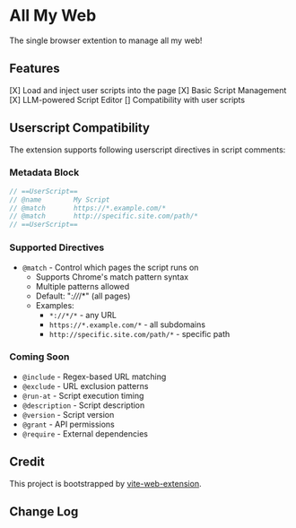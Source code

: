 # All My Web

The single browser extention to manage all my web!

## Features

[X] Load and inject user scripts into the page
[X] Basic Script Management
[X] LLM-powered Script Editor
[] Compatibility with user scripts

## Userscript Compatibility

The extension supports following userscript directives in script comments:

### Metadata Block
```javascript
// ==UserScript==
// @name        My Script
// @match       https://*.example.com/*
// @match       http://specific.site.com/path/*
// ==UserScript==
```

### Supported Directives
- `@match` - Control which pages the script runs on
  - Supports Chrome's match pattern syntax
  - Multiple patterns allowed
  - Default: "*://*/*" (all pages)
  - Examples:
    - `*://*/*` - any URL
    - `https://*.example.com/*` - all subdomains
    - `http://specific.site.com/path/*` - specific path

### Coming Soon
- `@include` - Regex-based URL matching
- `@exclude` - URL exclusion patterns
- `@run-at` - Script execution timing
- `@description` - Script description
- `@version` - Script version
- `@grant` - API permissions
- `@require` - External dependencies

## Credit

This project is bootstrapped by [vite-web-extension](https://github.com/JohnBra/vite-web-extension).

## Change Log
